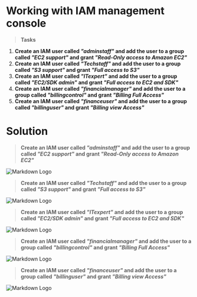 # Working with IAM management console

>**Tasks**

1. **Create an IAM user called _"adminstaff"_ and add the user to a group called _"EC2 support"_ and grant _"Read-Only access to Amazon EC2"_**
2. **Create an IAM user called _"Techstaff"_ and add the user to a group called _"S3 support"_ and grant _"Full access to S3"_**
3. **Create an IAM user called _"ITexpert"_ and add the user to a group called _"EC2/SDK admin"_ and grant _"Full access to EC2 and SDK"_**
4. **Create an IAM user called _"financialmanager"_ and add the user to a group called _"billingcontrol"_ and grant _"Billing Full Access"_**
5. **Create an IAM user called _"financeuser"_ and add the user to a group called _"billinguser"_ and grant _"Billing view Access"_** &nbsp;    


# Solution


 >**Create an IAM user called _"adminstaff"_ and add the user to a group called _"EC2 support"_ and grant _"Read-Only access to Amazon EC2"_**

![Markdown Logo](https://i.ibb.co/YT0hwzb/Admin-Staff.png) &nbsp;  

>**Create an IAM user called _"Techstaff"_ and add the user to a group called _"S3 support"_ and grant _"Full access to S3"_**

![Markdown Logo](https://i.ibb.co/CwhbPBh/Tech-Staff.png)&nbsp;  


>**Create an IAM user called _"ITexpert"_ and add the user to a group called _"EC2/SDK admin"_ and grant _"Full access to EC2 and SDK"_**

![Markdown Logo](https://i.ibb.co/PhVkHn6/IT-Expert.png) &nbsp;  


>**Create an IAM user called _"financialmanager"_ and add the user to a group called _"billingcontrol"_ and grant _"Billing Full Access"_**

![Markdown Logo](https://i.ibb.co/D8GPdRG/Finance-Manager.png) &nbsp;  

>**Create an IAM user called _"financeuser"_ and add the user to a group called _"billinguser"_ and grant _"Billing view Access"_**

![Markdown Logo](https://i.ibb.co/z21dK0f/Finance-User.png) &nbsp;  
